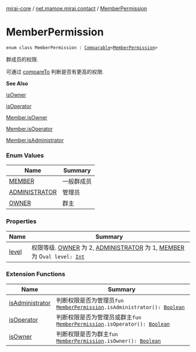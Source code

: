[mirai-core](../../index.md) / [net.mamoe.mirai.contact](../index.md) / [MemberPermission](./index.md)

# MemberPermission

`enum class MemberPermission : `[`Comparable`](https://kotlinlang.org/api/latest/jvm/stdlib/kotlin/-comparable/index.html)`<`[`MemberPermission`](./index.md)`>`

群成员的权限.

可通过 [compareTo](https://kotlinlang.org/api/latest/jvm/stdlib/kotlin/-enum/compare-to.html) 判断是否有更高的权限.

**See Also**

[isOwner](../is-owner.md)

[isOperator](../is-operator.md)

[Member.isOwner](../is-owner.md)

[Member.isOperator](../is-operator.md)

[Member.isAdministrator](../is-administrator.md)

### Enum Values

| Name | Summary |
|---|---|
| [MEMBER](-m-e-m-b-e-r.md) | 一般群成员 |
| [ADMINISTRATOR](-a-d-m-i-n-i-s-t-r-a-t-o-r.md) | 管理员 |
| [OWNER](-o-w-n-e-r.md) | 群主 |

### Properties

| Name | Summary |
|---|---|
| [level](level.md) | 权限等级. [OWNER](-o-w-n-e-r.md) 为 2, [ADMINISTRATOR](-a-d-m-i-n-i-s-t-r-a-t-o-r.md) 为 1, [MEMBER](-m-e-m-b-e-r.md) 为 0`val level: `[`Int`](https://kotlinlang.org/api/latest/jvm/stdlib/kotlin/-int/index.html) |

### Extension Functions

| Name | Summary |
|---|---|
| [isAdministrator](../is-administrator.md) | 判断权限是否为管理员`fun `[`MemberPermission`](./index.md)`.isAdministrator(): `[`Boolean`](https://kotlinlang.org/api/latest/jvm/stdlib/kotlin/-boolean/index.html) |
| [isOperator](../is-operator.md) | 判断权限是否为管理员或群主`fun `[`MemberPermission`](./index.md)`.isOperator(): `[`Boolean`](https://kotlinlang.org/api/latest/jvm/stdlib/kotlin/-boolean/index.html) |
| [isOwner](../is-owner.md) | 判断权限是否为群主`fun `[`MemberPermission`](./index.md)`.isOwner(): `[`Boolean`](https://kotlinlang.org/api/latest/jvm/stdlib/kotlin/-boolean/index.html) |
